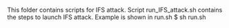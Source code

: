 This folder contains scripts for IFS attack.
Script run_IFS_attack.sh contains the steps to launch IFS attack.
Example is shown in run.sh
	$ sh run.sh
